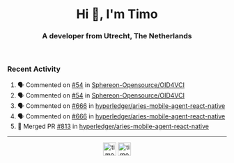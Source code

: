 <h1 align="center">Hi 👋, I'm Timo</h1>
<h3 align="center">A developer from Utrecht, The Netherlands</h3>
<br/>
<!-- https://github.com/rahuldkjain/github-profile-readme-generator --!>

<!--  <p align="left"><img src="https://github-readme-stats.vercel.app/api?username=timoglastra&show_icons=true&count_private=true&" alt="timoglastra" /></p> --!>

<!--
Github language stats
<p align="left"><img src="https://github-readme-stats.vercel.app/api/top-langs/?username=timoglastra&layout=compact" alt="timoglastra" /><p>
-->

<!-- Codestats language stats -->
<!-- <p align="left"><img src="https://codestats-readme.vercel.app/api/top-langs/?username=timoglastra&layout=compact&language_count=12" alt="timoglastra" /><p>    --!>
  
<h3>Recent Activity</h3>

<!--START_SECTION:activity-->
1. 🗣 Commented on [#54](https://github.com/Sphereon-Opensource/OID4VCI/issues/54) in [Sphereon-Opensource/OID4VCI](https://github.com/Sphereon-Opensource/OID4VCI)
2. 🗣 Commented on [#54](https://github.com/Sphereon-Opensource/OID4VCI/issues/54) in [Sphereon-Opensource/OID4VCI](https://github.com/Sphereon-Opensource/OID4VCI)
3. 🗣 Commented on [#666](https://github.com/hyperledger/aries-mobile-agent-react-native/issues/666) in [hyperledger/aries-mobile-agent-react-native](https://github.com/hyperledger/aries-mobile-agent-react-native)
4. 🗣 Commented on [#666](https://github.com/hyperledger/aries-mobile-agent-react-native/issues/666) in [hyperledger/aries-mobile-agent-react-native](https://github.com/hyperledger/aries-mobile-agent-react-native)
5. 🎉 Merged PR [#813](https://github.com/hyperledger/aries-mobile-agent-react-native/pull/813) in [hyperledger/aries-mobile-agent-react-native](https://github.com/hyperledger/aries-mobile-agent-react-native)
<!--END_SECTION:activity-->

---

<p align="center">
<a href="https://twitter.com/timoglastra" target="blank"><img align="center" src="https://cdn.jsdelivr.net/npm/simple-icons@3.0.1/icons/twitter.svg" alt="timoglastra" height="30" width="30" /></a>
<a href="https://linkedin.com/in/timoglastra" target="blank"><img align="center" src="https://cdn.jsdelivr.net/npm/simple-icons@3.0.1/icons/linkedin.svg" alt="timoglastra" height="30" width="30" /></a>
</p>



